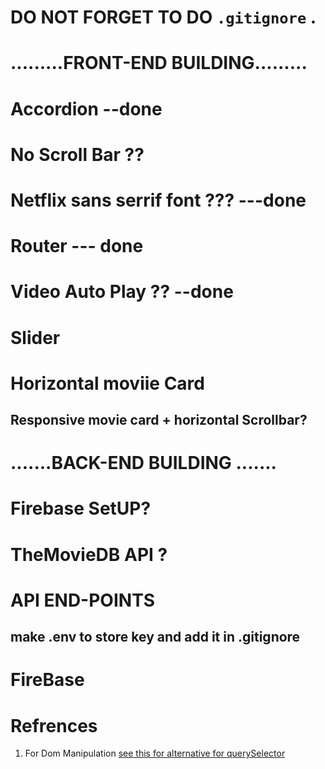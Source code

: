 # DO NOT FORGET TO DO ``` .gitignore ``` .
# .........FRONT-END BUILDING.........
# Accordion --done 
# No Scroll Bar ??
# Netflix sans serrif font ??? ---done
# Router --- done 
# Video Auto Play ?? --done 
# Slider
# Horizontal moviie Card 
## Responsive movie card + horizontal Scrollbar?
# .......BACK-END BUILDING .......
# Firebase SetUP?
# TheMovieDB API ?
# API END-POINTS 
## make .env to store key and add it in .gitignore 

# FireBase 








# Refrences
1) For Dom Manipulation
[see this for alternative for querySelector](https://www.meje.dev/blog/useref-not-queryselector)
